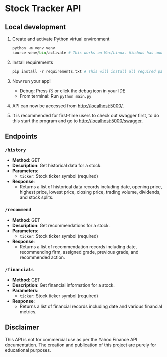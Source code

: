 # Stock Tracker API

## Local development

1. Create and activate Python virtual environment

    ```python
    python -m venv venv
    source venv/bin/activate # This works on Mac/Linux. Windows has another /bin/ file that is used to activate the Python virtual environment
    ```

2. Install requirements

    ```python
    pip install -r requirements.txt # This will install all required packages into your virtual environment
    ```

3. Now run your app!
   - Debug: Press `F5` or click the debug icon in your IDE
   - From terminal: Run `python main.py`

4. API can now be accessed from [http://localhost:5000/](http://localhost:5000/).
5. It is recommended for first-time users to check out swagger first, to do this start the program and go to [http://localhost:5000/swagger](http://localhost:5000/swagger).

## Endpoints

### `/history`

- **Method**: GET
- **Description**: Get historical data for a stock.
- **Parameters**:
  - `ticker`: Stock ticker symbol (required)
- **Response**:
  - Returns a list of historical data records including date, opening price, highest price, lowest price, closing price, trading volume, dividends, and stock splits.

### `/recommend`

- **Method**: GET
- **Description**: Get recommendations for a stock.
- **Parameters**:
  - `ticker`: Stock ticker symbol (required)
- **Response**:
  - Returns a list of recommendation records including date, recommending firm, assigned grade, previous grade, and recommended action.

### `/financials`

- **Method**: GET
- **Description**: Get financial information for a stock.
- **Parameters**:
  - `ticker`: Stock ticker symbol (required)
- **Response**:
  - Returns a list of financial records including date and various financial metrics.

## Disclaimer

This API is not for commercial use as per the Yahoo Finance API documentation. The creation and publication of this project are purely for educational purposes.
